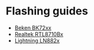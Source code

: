 # Flashing guides

* [Beken BK72xx](beken-72xx/README.md)
* [Realtek RTL8710Bx](realtek-ambz/README.md)
* [Lightning LN882x](lightning-ln882x/README.md)

